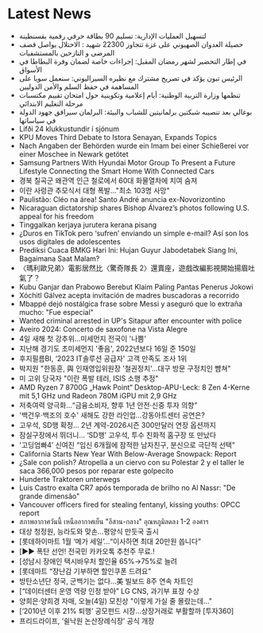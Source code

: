 # Latest News
-  لتسهيل العمليات الإدارية: تسليم 90 بطاقة حرفي رقمية بقسنطينة
-  حصيلة العدوان الصهيوني على غزة تتجاوز 22300 شهيد : الاحتلال يواصل قصف المرضى و النازحين بالمستشفيات
-  في إطار التحضير لشهر رمضان المقبل: إجراءات خاصة لضمان وفرة البطاطا في الأسواق
-  الرئيس تبون يؤكد في تصريح مشترك مع نظيره السيراليوني: سنعمل سويا على المساهمة في حفظ السلم والأمن الدوليين
-  تنظمها وزارة التربية الوطنية: أيام إعلامية وتكوينية حول امتحان تقييم مكتسبات مرحلة التعليم الابتدائي
-  بوغالي بعد تنصيبه شبكتين برلمانيتين للشباب والبيئة: البرلمان سيرافق جهود الدولة في سياساتها
-  Lifði 24 klukkustundir í sjónum
-  KPU Moves Third Debate to Istora Senayan, Expands Topics
-  Nach Angaben der Behörden wurde ein Imam bei einer Schießerei vor einer Moschee in Newark getötet
-  Samsung Partners With Hyundai Motor Group To Present a Future Lifestyle Connecting the Smart Home With Connected Cars
-  경북 칠곡군 왜관역 인근 철로에서 60대 화물열차에 치여 숨져
-  이란 사령관 추모식서 대형 폭발…"최소 103명 사망"
-  Paulistão: Cléo na área! Santo André anuncia ex-Novorizontino
-  Nicaraguan dictatorship shares Bishop Álvarez’s photos following U.S. appeal for his freedom
-  Tinggalkan kerjaya jurutera kerana pisang
-  ¿Duros en TikTok pero ‘sufren’ enviando un simple e-mail? Así son los usos digitales de adolescentes
-  Prediksi Cuaca BMKG Hari Ini: Hujan Guyur Jabodetabek Siang Ini, Bagaimana Saat Malam?
-  〈瑪利歐兄弟〉電影居然比〈驚奇隊長 2〉還賣座，遊戲改編影視開始揚眉吐氣了？
-  Kubu Ganjar dan Prabowo Berebut Klaim Paling Pantas Penerus Jokowi
-  Xóchitl Gálvez acepta invitación de madres buscadoras a recorrido
-  Mbappé dejó nostálgica frase sobre Messi y aseguró que lo extraña mucho: "Fue especial"
-  Wanted criminal arrested in UP's Sitapur after encounter with police
-  Aveiro 2024: Concerto de saxofone na Vista Alegre
-  4일 새해 첫 강추위…미세먼지 전국이 '나쁨'
-  지난해 경기도 초미세먼지 '좋음', 2022년보다 16일 준 150일
-  후지필름BI, ‘2023 IT솔루션 공급자' 고객 만족도 조사 1위
-  박지원 "한동훈, 與 인재영입위원장 '철권정치'…대구 방문 구정치인 뺨쳐"
-  미 고위 당국자 "이란 폭발 테러, ISIS 소행 추정"
-  AMD Ryzen 7 8700G „Hawk Point“ Desktop-APU-Leck: 8 Zen 4-Kerne mit 5,1 GHz und Radeon 780M iGPU mit 2,9 GHz
-  저축여력 양극화…“금융소비자, 향후 1년 안전·신중 투자 의향”
-  '백건우·백조의 호수' 새해도 강한 라인업...강동아트센터 공연은?
-  고우석, SD행 확정… 2년 계약-2026시즌 300만달러 연장 옵션까지
-  잠실구장에서 뛰더니… ‘SD행’ 고우석, 투수 친화적 홈구장 또 만났다
-  '고딩엄빠4’ 신여진 “임신 6개월에 잠적한 남자친구, 분신으로 극단적 선택”
-  California Starts New Year With Below-Average Snowpack: Report
-  ¿Sale con polish? Atropella a un ciervo con su Polestar 2 y el taller le saca 366,000 pesos por reparar este golpecito
-  Hunderte Traktoren unterwegs
-  Luis Castro exalta CR7 após temporada de brilho no Al Nassr: "De grande dimensão"
-  Vancouver officers fired for stealing fentanyl, kissing youths: OPCC report
-  สภาพอากาศวันนี้ เหนืออากาศเย็น "อีสาน-กลาง" อุณหภูมิลดลง 1-2 องศาฯ
-  대상 청정원, 능라도와 맞손...평양식 만둣국 출시
-  [롯데하이마트 1월 ‘메가 세일’…“이사하면 최대 20만원 쏩니다”
-  [▶▶ 폭탄 선언! 전국민 카카오톡 추천주 무료.!
-  [성남시 장애인 택시바우처 할인율 65%→75%로 늘려
-  [롯데마트 “장난감 기부하면 할인쿠폰 드려요”
-  방탄소년단 정국, 군백기는 없다…美 빌보드 8주 연속 차트인
-  [“데이터센터 운영 역량 인정 받아” LG CNS, 과기부 표창 수상
-  양희은·양희경 자매, 오늘(4일) 모친상 "이렇게 가실 줄 몰랐는데…"
-  [‘2010년 이후 21% 퇴행’ 공모펀드 시장…상장거래로 부활할까 [투자360]
-  프리드라이프, ‘쉴낙원 논산장례식장’ 공식 개장
